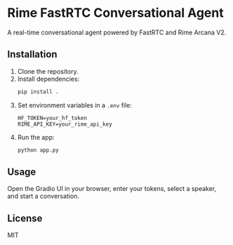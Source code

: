 # Rime FastRTC Conversational Agent

A real-time conversational agent powered by FastRTC and Rime Arcana V2.

## Installation

1. Clone the repository.
2. Install dependencies:
   ```bash
   pip install .
   ```
3. Set environment variables in a `.env` file:
   ```
   HF_TOKEN=your_hf_token
   RIME_API_KEY=your_rime_api_key
   ```
4. Run the app:
   ```bash
   python app.py
   ```

## Usage

Open the Gradio UI in your browser, enter your tokens, select a speaker, and start a conversation.

## License

MIT
